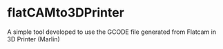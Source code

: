 # flatCAMto3DPrinter
 A simple tool developed to use the GCODE file generated from Flatcam in 3D Printer (Marlin)
